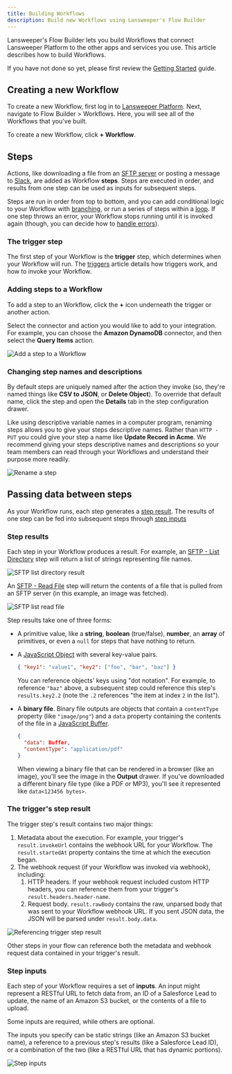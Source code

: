 ```yaml
---
title: Building Workflows
description: Build new Workflows using Lansweeper's Flow Builder
---
```


Lansweeper's Flow Builder lets you build Workflows that connect Lansweeper Platform to the other apps and services you use.
This article describes how to build Workflows.

If you have not done so yet, please first review the [Getting Started](./get-started.md) guide.

## Creating a new Workflow

To create a new Workflow, first log in to [Lansweeper Platform](https://app.lansweeper.com/).
Next, navigate to Flow Builder > Workflows.
Here, you will see all of the Workflows that you've built.

To create a new Workflow, click **+ Workflow**.

## Steps

Actions, like downloading a file from an [SFTP server](./connectors/sftp.md) or posting a message to [Slack](./connectors/slack.md), are added as Workflow **steps**.
Steps are executed in order, and results from one step can be used as inputs for subsequent steps.

Steps are run in order from top to bottom, and you can add conditional logic to your Workflow with [branching](./branching.md), or run a series of steps within a [loop](./looping.md).
If one step throws an error, your Workflow stops running until it is invoked again (though, you can decide how to [handle errors](./error-handling.md)).

### The trigger step

The first step of your Workflow is the **trigger** step, which determines when your Workflow will run.
The [triggers](./triggering.md) article details how triggers work, and how to invoke your Workflow.

### Adding steps to a Workflow

To add a step to an Workflow, click the **+** icon underneath the trigger or another action.

Select the connector and action you would like to add to your integration.
For example, you can choose the **Amazon DynamoDB** connector, and then select the **Query Items** action.

![Add a step to a Workflow](./assets/building/add-step.png)

### Changing step names and descriptions

By default steps are uniquely named after the action they invoke (so, they're named things like **CSV to JSON**, or **Delete Object**).
To override that default name, click the step and open the **Details** tab in the step configuration drawer.

Like using descriptive variable names in a computer program, renaming steps allows you to give your steps descriptive names.
Rather than `HTTP - PUT` you could give your step a name like **Update Record in Acme**.
We recommend giving your steps descriptive names and descriptions so your team members can read through your Workflows and understand their purpose more readily.

![Rename a step](./assets/building/rename-step.png)

## Passing data between steps

As your Workflow runs, each step generates a [step result](#step-results).
The results of one step can be fed into subsequent steps through [step inputs](#step-inputs)

### Step results

Each step in your Workflow produces a result.
For example, an [SFTP - List Directory](./connectors/sftp.md#list-directory) step will return a list of strings representing file names.

![SFTP list directory result](./assets/building/sftp-list-directory.png)

An [SFTP - Read File](./connectors/sftp.md#read-file) step will return the contents of a file that is pulled from an SFTP server (in this example, an image was fetched).

![SFTP list read file](./assets/building/sftp-read-file.png)

Step results take one of three forms:

- A primitive value, like a **string**, **boolean** (true/false), **number**, an **array** of primitives, or even a `null` for steps that have nothing to return.
- A [JavaScript Object](https://developer.mozilla.org/en-US/docs/Web/JavaScript/Reference/Global_Objects/Object) with several key-value pairs.

  ```json
  { "key1": "value1", "key2": ["foo", "bar", "baz"] }
  ```

  You can reference objects' keys using "dot notation".
  For example, to reference `"baz"` above, a subsequent step could reference this step's `results.key2.2` (note the `.2` references "the item at index `2` in the list").

- A **binary file**.
  Binary file outputs are objects that contain a `contentType` property (like `"image/png"`) and a `data` property containing the contents of the file in a [JavaScript Buffer](https://nodejs.org/api/buffer.html).

  ```json
  {
    "data": Buffer,
    "contentType": "application/pdf"
  }
  ```

  When viewing a binary file that can be rendered in a browser (like an image), you'll see the image in the **Output** drawer.
  If you've downloaded a different binary file type (like a PDF or MP3), you'll see it represented like `data<123456 bytes>`.

### The trigger's step result

The trigger step's result contains two major things:

1. Metadata about the execution.
   For example, your trigger's `result.invokeUrl` contains the webhook URL for your Workflow.
   The `result.startedAt` property contains the time at which the execution began.
2. The webhook request (if your Workflow was invoked via webhook), including:
   1. HTTP headers. If your webhook request included custom HTTP headers, you can reference them from your trigger's `result.headers.header-name`.
   2. Request body. `result.rawBody` contains the raw, unparsed body that was sent to your Workflow webhook URL. If you sent JSON data, the JSON will be parsed under `result.body.data`.

![Referencing trigger step result](./assets/building/trigger-step-result.png)

Other steps in your flow can reference both the metadata and webhook request data contained in your trigger's result.

### Step inputs

Each step of your Workflow requires a set of **inputs**.
An input might represent a RESTful URL to fetch data from, an ID of a Salesforce Lead to update, the name of an Amazon S3 bucket, or the contents of a file to upload.

Some inputs are required, while others are optional.

The inputs you specify can be static strings (like an Amazon S3 bucket name), a reference to a previous step's results (like a Salesforce Lead ID), or a combination of the two (like a RESTful URL that has dynamic portions).

![Step inputs](./assets/building/step-inputs.png)
